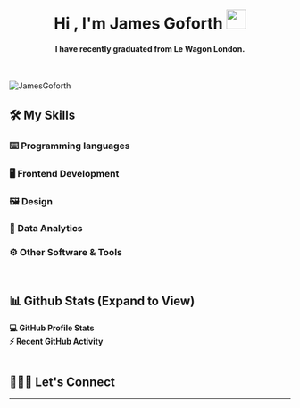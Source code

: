 <h1 align="center">Hi , I'm James Goforth <img src="https://media.giphy.com/media/hvRJCLFzcasrR4ia7z/giphy.gif" width="35"></h1>

<h4 align="center"> I have recently graduated from Le Wagon London.</h4>
<br>

<p align="left"> <img src="https://komarev.com/ghpvc/?username=JamesGoforth&label=Profile%20views&color=0e75b6&style=flat" alt="JamesGoforth" /> </p>



## 🛠️ My Skills

### ⌨️ Programming languages

### 🖥 Frontend Development

### 🖼 Design

### 🔢 Data Analytics

### ⚙ Other Software & Tools

<br/>

## 📊 Github Stats (Expand to View) 
<summary><b>💻 GitHub Profile Stats</b></summary>
<summary><b>⚡ Recent GitHub Activity</b></summary>


<br/>

## 👨🏻‍🦰 Let's Connect

<hr/>
